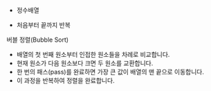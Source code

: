 - 정수배열 

- 처음부터 끝까지 반복

버블 정렬(Bubble Sort)

- 배열의 첫 번째 원소부터 인접한 원소들을 차례로 비교합니다.
- 현재 원소가 다음 원소보다 크면 두 원소를 교환합니다.
- 한 번의 패스(pass)를 완료하면 가장 큰 값이 배열의 맨 끝으로 이동합니다.
- 이 과정을 반복하여 정렬을 완료합니다.